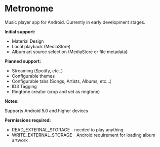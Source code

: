 # Metronome
Music player app for Android. Currently in early development stages.

**Initial support:**

* Material Design
* Local playback (MediaStore)
* Album art source selection (MediaStore or file metadata)

**Planned support:**

* Streaming (Spotify, etc..)
* Configurable themes
* Configurable tabs (Songs, Artists, Albums, etc...)
* ID3 Tagging
* Ringtone creator (crop and set as ringtone)

**Notes:**

Supports Android 5.0 and higher devices

**Permissions required:**

* READ_EXTERNAL_STORAGE - needed to play anything
* WRITE_EXTERNAL_STORAGE - Android requirement for loading album artwork


